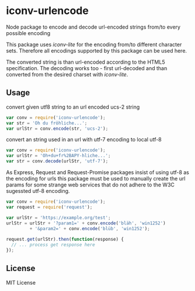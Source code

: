 # iconv-urlencode
Node package to encode and decode url-encoded strings from/to every possible encoding

This package uses *iconv-lite* for the encoding from/to different character sets. Therefore 
all encodings supported by this package can be used here.

The converted string is than url-encoded according to the HTML5 specification. The decoding 
works too - first url-decoded and than converted from the desired charset with *iconv-lite*.

## Usage

convert given utf8 string to an url encoded ucs-2 string

```javascript
var conv = require('iconv-urlencode');
var str = 'Oh du fröhliche...';
var urlStr = conv.encode(str, 'ucs-2');
```

convert an string used in an url with utf-7 encoding to local utf-8

```javascript
var conv = require('iconv-urlencode');
var urlStr = 'Oh+du+fr%2BAPY-hliche...';
var str = conv.decode(urlStr, 'utf-7');
```

As Express, Request and Request-Promise packages insist of using utf-8 as the encoding for urls
this package must be used to manually create the url params for some strange web services that do not
adhere to the W3C sugessted utf-8 encoding.

```javascript
var conv = require('iconv-urlencode');
var request = require('request');

var urlStr = 'https://example.org/test';
urlStr = urlStr + '?param1=' + conv.encode('bläh', 'win1252') 
         + '&param2=' + conv.encode('blüb', 'win1252');
         
request.get(urlStr).then(function(response) {
  // ... process get response here
});

```

## License

MIT License
